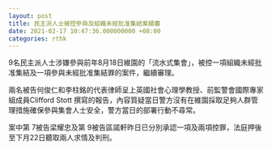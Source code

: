 ```yaml
---
layout: post
title: 民主派人士被控參與及組織未經批准集結案續審
date: 2021-02-17 10:47:36.000000000 +08:00
categories: rthk
---
```


9名民主派人士涉嫌參與前年8月18日維園的「流水式集會」，被控一項組織未經批准集結及一項參與未經批准集結罪的案件，繼續審理。

兩名被告何俊仁和李柱銘的代表律師呈上英國社會心理學教授、前監警會國際專家組成員Clifford Stott 撰寫的報告，內容質疑當日警方沒有在維園採取足夠人群管理措施確保參與集會人士安全，警方當日的部署行動不尋常。

案中第 7被告梁耀忠及第 9被告區諾軒昨日已分別承認一項及兩項控罪，法庭押後至下月22日聽取兩人求情及判刑。
